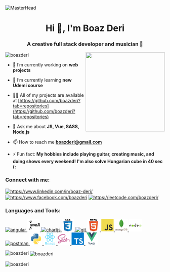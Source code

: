![MasterHead](https://res.cloudinary.com/boaz-sunday-proj/image/upload/v1674409696/wcqywfx7cufowhjrnick.png)
<h1 align="center">Hi 👋, I'm Boaz Deri</h1>
<h3 align="center">A creative full stack developer and musician 🎸</h3>

  <img align="right" src="https://media0.giphy.com/media/usXZmmgP9Z7kf39fnq/giphy.gif?cid=ecf05e470ay42nfhqayqw0p54vvrgaagalbkoyggbg5lgrjm&rid=giphy.gif&ct=g" height="250" width="250" alt="">

<p align="left"> <img src="https://komarev.com/ghpvc/?username=boazderi&label=Profile%20views&color=0e75b6&style=flat" alt="boazderi" /> </p>

- 🔭 I’m currently working on **web projects**

- 🌱 I’m currently learning **new Udemi course**

- 👨‍💻 All of my projects are available at [https://github.com/boazderi?tab=repositories](https://github.com/boazderi?tab=repositories)

- 💬 Ask me about **JS, Vue, SASS, Node.js**

- 📫 How to reach me **boazderi@gmail.com**

- ⚡ Fun fact: **My hobbies include playing guitar, creating music, and doing shows every weekend! I'm also solve Hungarian cube in 40 sec (:**

<h3 align="left">Connect with me:</h3>
<p align="left">
<a href="https://www.linkedin.com/in/boaz-deri/" target="blank"><img align="center" src="https://raw.githubusercontent.com/rahuldkjain/github-profile-readme-generator/master/src/images/icons/Social/linked-in-alt.svg" alt="https://www.linkedin.com/in/boaz-deri/" height="30" width="40" /></a>
<a href="https://www.facebook.com/boazderi" target="blank"><img align="center" src="https://raw.githubusercontent.com/rahuldkjain/github-profile-readme-generator/master/src/images/icons/Social/facebook.svg" alt="https://www.facebook.com/boazderi" height="30" width="40" /></a>
<a href="https://leetcode.com/boazderi/" target="blank"><img align="center" src="https://raw.githubusercontent.com/rahuldkjain/github-profile-readme-generator/master/src/images/icons/Social/leet-code.svg" alt="https://leetcode.com/boazderi/" height="30" width="40" /></a>
</p>

<h3 align="left">Languages and Tools:</h3>
<p align="left"> <a href="https://angular.io" target="_blank" rel="noreferrer"> <img src="https://angular.io/assets/images/logos/angular/angular.svg" alt="angular" width="40" height="40"/> </a> <a href="https://canvasjs.com" target="_blank" rel="noreferrer"> <img src="https://raw.githubusercontent.com/Hardik0307/Hardik0307/master/assets/canvasjs-charts.svg" alt="canvasjs" width="40" height="40"/> </a> <a href="https://www.chartjs.org" target="_blank" rel="noreferrer"> <img src="https://www.chartjs.org/media/logo-title.svg" alt="chartjs" width="40" height="40"/> </a> <a href="https://www.w3schools.com/css/" target="_blank" rel="noreferrer"> <img src="https://raw.githubusercontent.com/devicons/devicon/master/icons/css3/css3-original-wordmark.svg" alt="css3" width="40" height="40"/> </a> <a href="https://git-scm.com/" target="_blank" rel="noreferrer"> <img src="https://www.vectorlogo.zone/logos/git-scm/git-scm-icon.svg" alt="git" width="40" height="40"/> </a> <a href="https://www.w3.org/html/" target="_blank" rel="noreferrer"> <img src="https://raw.githubusercontent.com/devicons/devicon/master/icons/html5/html5-original-wordmark.svg" alt="html5" width="40" height="40"/> </a> <a href="https://developer.mozilla.org/en-US/docs/Web/JavaScript" target="_blank" rel="noreferrer"> <img src="https://raw.githubusercontent.com/devicons/devicon/master/icons/javascript/javascript-original.svg" alt="javascript" width="40" height="40"/> </a> <a href="https://www.mongodb.com/" target="_blank" rel="noreferrer"> <img src="https://raw.githubusercontent.com/devicons/devicon/master/icons/mongodb/mongodb-original-wordmark.svg" alt="mongodb" width="40" height="40"/> </a> <a href="https://nodejs.org" target="_blank" rel="noreferrer"> <img src="https://raw.githubusercontent.com/devicons/devicon/master/icons/nodejs/nodejs-original-wordmark.svg" alt="nodejs" width="40" height="40"/> </a> <a href="https://postman.com" target="_blank" rel="noreferrer"> <img src="https://www.vectorlogo.zone/logos/getpostman/getpostman-icon.svg" alt="postman" width="40" height="40"/> </a> <a href="https://www.python.org" target="_blank" rel="noreferrer"> <img src="https://raw.githubusercontent.com/devicons/devicon/master/icons/python/python-original.svg" alt="python" width="40" height="40"/> </a> <a href="https://reactjs.org/" target="_blank" rel="noreferrer"> <img src="https://raw.githubusercontent.com/devicons/devicon/master/icons/react/react-original-wordmark.svg" alt="react" width="40" height="40"/> </a> <a href="https://sass-lang.com" target="_blank" rel="noreferrer"> <img src="https://raw.githubusercontent.com/devicons/devicon/master/icons/sass/sass-original.svg" alt="sass" width="40" height="40"/> </a> <a href="https://www.typescriptlang.org/" target="_blank" rel="noreferrer"> <img src="https://raw.githubusercontent.com/devicons/devicon/master/icons/typescript/typescript-original.svg" alt="typescript" width="40" height="40"/> </a> <a href="https://vuejs.org/" target="_blank" rel="noreferrer"> <img src="https://raw.githubusercontent.com/devicons/devicon/master/icons/vuejs/vuejs-original-wordmark.svg" alt="vuejs" width="40" height="40"/> </a> </p>

<p><img align="left" src="https://github-readme-stats.vercel.app/api/top-langs?username=boazderi&show_icons=true&locale=en&layout=compact" alt="boazderi" /></p>

<p>&nbsp;<img align="center" src="https://github-readme-stats.vercel.app/api?username=boazderi&show_icons=true&locale=en" alt="boazderi" /></p>

<p><img align="center" src="https://github-readme-streak-stats.herokuapp.com/?user=boazderi&" alt="boazderi" /></p>
